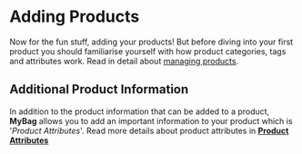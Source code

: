 # Adding Products

Now for the fun stuff, adding your products! But before diving into your first product you should familiarise yourself with how product categories, tags and attributes work. Read in detail about [managing products](http://docs.woothemes.com/document/managing-products/).

## Additional Product Information

In addition to the product information that can be added to a product, **MyBag** allows you to add an important information to your product which is '*Product Attributes*'. Read more details about product attributes in [**Product Attributes**](product_attributes.md)



